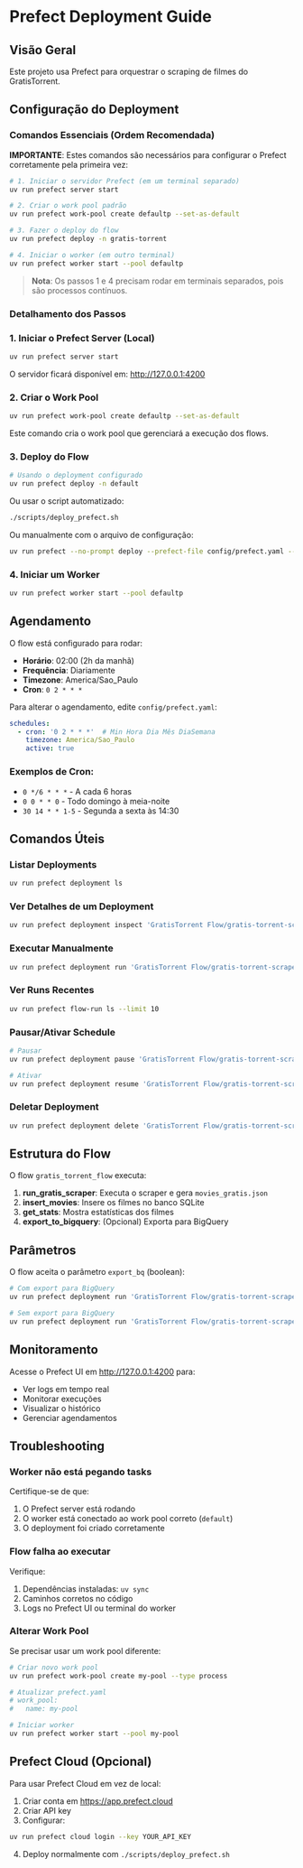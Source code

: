 # Prefect Deployment Guide

## Visão Geral

Este projeto usa Prefect para orquestrar o scraping de filmes do GratisTorrent.

## Configuração do Deployment

### Comandos Essenciais (Ordem Recomendada)

**IMPORTANTE**: Estes comandos são necessários para configurar o Prefect corretamente pela primeira vez:

```bash
# 1. Iniciar o servidor Prefect (em um terminal separado)
uv run prefect server start

# 2. Criar o work pool padrão
uv run prefect work-pool create defaultp --set-as-default

# 3. Fazer o deploy do flow
uv run prefect deploy -n gratis-torrent

# 4. Iniciar o worker (em outro terminal)
uv run prefect worker start --pool defaultp
```

> **Nota**: Os passos 1 e 4 precisam rodar em terminais separados, pois são processos contínuos.

### Detalhamento dos Passos

### 1. Iniciar o Prefect Server (Local)

```bash
uv run prefect server start
```

O servidor ficará disponível em: http://127.0.0.1:4200

### 2. Criar o Work Pool

```bash
uv run prefect work-pool create defaultp --set-as-default
```

Este comando cria o work pool que gerenciará a execução dos flows.

### 3. Deploy do Flow

```bash
# Usando o deployment configurado
uv run prefect deploy -n default
```

Ou usar o script automatizado:

```bash
./scripts/deploy_prefect.sh
```

Ou manualmente com o arquivo de configuração:

```bash
uv run prefect --no-prompt deploy --prefect-file config/prefect.yaml --all
```

### 4. Iniciar um Worker

```bash
uv run prefect worker start --pool defaultp
```

## Agendamento

O flow está configurado para rodar:
- **Horário**: 02:00 (2h da manhã)
- **Frequência**: Diariamente
- **Timezone**: America/Sao_Paulo
- **Cron**: `0 2 * * *`

Para alterar o agendamento, edite `config/prefect.yaml`:

```yaml
schedules:
  - cron: '0 2 * * *'  # Min Hora Dia Mês DiaSemana
    timezone: America/Sao_Paulo
    active: true
```

### Exemplos de Cron:

- `0 */6 * * *` - A cada 6 horas
- `0 0 * * 0` - Todo domingo à meia-noite
- `30 14 * * 1-5` - Segunda a sexta às 14:30

## Comandos Úteis

### Listar Deployments

```bash
uv run prefect deployment ls
```

### Ver Detalhes de um Deployment

```bash
uv run prefect deployment inspect 'GratisTorrent Flow/gratis-torrent-scraper'
```

### Executar Manualmente

```bash
uv run prefect deployment run 'GratisTorrent Flow/gratis-torrent-scraper'
```

### Ver Runs Recentes

```bash
uv run prefect flow-run ls --limit 10
```

### Pausar/Ativar Schedule

```bash
# Pausar
uv run prefect deployment pause 'GratisTorrent Flow/gratis-torrent-scraper'

# Ativar
uv run prefect deployment resume 'GratisTorrent Flow/gratis-torrent-scraper'
```

### Deletar Deployment

```bash
uv run prefect deployment delete 'GratisTorrent Flow/gratis-torrent-scraper'
```

## Estrutura do Flow

O flow `gratis_torrent_flow` executa:

1. **run_gratis_scraper**: Executa o scraper e gera `movies_gratis.json`
2. **insert_movies**: Insere os filmes no banco SQLite
3. **get_stats**: Mostra estatísticas dos filmes
4. **export_to_bigquery**: (Opcional) Exporta para BigQuery

## Parâmetros

O flow aceita o parâmetro `export_bq` (boolean):

```bash
# Com export para BigQuery
uv run prefect deployment run 'GratisTorrent Flow/gratis-torrent-scraper' --param export_bq=true

# Sem export para BigQuery
uv run prefect deployment run 'GratisTorrent Flow/gratis-torrent-scraper' --param export_bq=false
```

## Monitoramento

Acesse o Prefect UI em http://127.0.0.1:4200 para:
- Ver logs em tempo real
- Monitorar execuções
- Visualizar o histórico
- Gerenciar agendamentos

## Troubleshooting

### Worker não está pegando tasks

Certifique-se de que:
1. O Prefect server está rodando
2. O worker está conectado ao work pool correto (`default`)
3. O deployment foi criado corretamente

### Flow falha ao executar

Verifique:
1. Dependências instaladas: `uv sync`
2. Caminhos corretos no código
3. Logs no Prefect UI ou terminal do worker

### Alterar Work Pool

Se precisar usar um work pool diferente:

```bash
# Criar novo work pool
uv run prefect work-pool create my-pool --type process

# Atualizar prefect.yaml
# work_pool:
#   name: my-pool

# Iniciar worker
uv run prefect worker start --pool my-pool
```

## Prefect Cloud (Opcional)

Para usar Prefect Cloud em vez de local:

1. Criar conta em https://app.prefect.cloud
2. Criar API key
3. Configurar:

```bash
uv run prefect cloud login --key YOUR_API_KEY
```

4. Deploy normalmente com `./scripts/deploy_prefect.sh`
